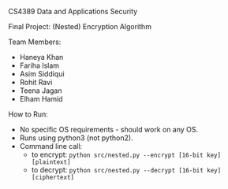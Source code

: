 CS4389 Data and Applications Security

Final Project: (Nested) Encryption Algorithm

Team Members:
- Haneya Khan
- Fariha Islam
- Asim Siddiqui
- Rohit Ravi
- Teena Jagan
- Elham Hamid

How to Run: 
- No specific OS requirements - should work on any OS.
- Runs using python3 (not python2).
- Command line call:
    - to encrypt: `python src/nested.py --encrypt [16-bit key] [plaintext]`
    - to decrypt: `python src/nested.py --decrypt [16-bit key] [ciphertext]`



